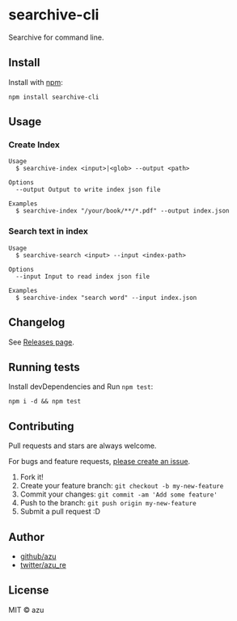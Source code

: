 # searchive-cli

Searchive for command line.

## Install

Install with [npm](https://www.npmjs.com/):

    npm install searchive-cli

## Usage

### Create Index

    Usage
      $ searchive-index <input>|<glob> --output <path>

    Options
      --output Output to write index json file

    Examples
      $ searchive-index "/your/book/**/*.pdf" --output index.json

### Search text in index

    Usage
      $ searchive-search <input> --input <index-path>

    Options
      --input Input to read index json file

    Examples
      $ searchive-index "search word" --input index.json


## Changelog

See [Releases page](https://github.com/azu/searchive/releases).

## Running tests

Install devDependencies and Run `npm test`:

    npm i -d && npm test

## Contributing

Pull requests and stars are always welcome.

For bugs and feature requests, [please create an issue](https://github.com/azu/searchive/issues).

1. Fork it!
2. Create your feature branch: `git checkout -b my-new-feature`
3. Commit your changes: `git commit -am 'Add some feature'`
4. Push to the branch: `git push origin my-new-feature`
5. Submit a pull request :D

## Author

- [github/azu](https://github.com/azu)
- [twitter/azu_re](https://twitter.com/azu_re)

## License

MIT © azu

